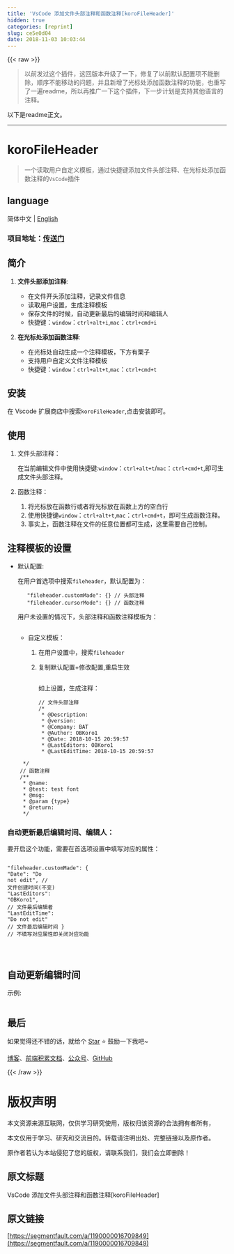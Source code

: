 ```yaml
---
title: 'VsCode 添加文件头部注释和函数注释[koroFileHeader]'
hidden: true
categories: [reprint]
slug: ce5e0d04
date: 2018-11-03 10:03:44
---
```


{{< raw >}}
<blockquote>&#x4EE5;&#x524D;&#x53D1;&#x8FC7;&#x8FD9;&#x4E2A;&#x63D2;&#x4EF6;&#xFF0C;&#x8FD9;&#x56DE;&#x7248;&#x672C;&#x5347;&#x7EA7;&#x4E86;&#x4E00;&#x4E0B;&#xFF0C;&#x4FEE;&#x590D;&#x4E86;&#x4EE5;&#x524D;&#x9ED8;&#x8BA4;&#x914D;&#x7F6E;&#x9879;&#x4E0D;&#x80FD;&#x5220;&#x9664;&#xFF0C;&#x987A;&#x5E8F;&#x4E0D;&#x80FD;&#x79FB;&#x52A8;&#x7684;&#x95EE;&#x9898;&#xFF0C;&#x5E76;&#x4E14;&#x65B0;&#x589E;&#x4E86;&#x5149;&#x6807;&#x5904;&#x6DFB;&#x52A0;&#x51FD;&#x6570;&#x6CE8;&#x91CA;&#x7684;&#x529F;&#x80FD;&#xFF0C;&#x4E5F;&#x91CD;&#x5199;&#x4E86;&#x4E00;&#x904D;readme&#xFF0C;&#x6240;&#x4EE5;&#x518D;&#x63A8;&#x5E7F;&#x4E00;&#x4E0B;&#x8FD9;&#x4E2A;&#x63D2;&#x4EF6;&#xFF0C;&#x4E0B;&#x4E00;&#x6B65;&#x8BA1;&#x5212;&#x662F;&#x652F;&#x6301;&#x5176;&#x4ED6;&#x8BED;&#x8A00;&#x7684;&#x6CE8;&#x91CA;&#x3002;</blockquote><p>&#x4EE5;&#x4E0B;&#x662F;readme&#x6B63;&#x6587;&#x3002;</p><hr><h1 id="articleHeader0">koroFileHeader</h1><blockquote>&#x4E00;&#x4E2A;&#x8BFB;&#x53D6;&#x7528;&#x6237;&#x81EA;&#x5B9A;&#x4E49;&#x6A21;&#x677F;&#xFF0C;&#x901A;&#x8FC7;&#x5FEB;&#x6377;&#x952E;&#x6DFB;&#x52A0;&#x6587;&#x4EF6;&#x5934;&#x90E8;&#x6CE8;&#x91CA;&#x3001;&#x5728;&#x5149;&#x6807;&#x5904;&#x6DFB;&#x52A0;&#x51FD;&#x6570;&#x6CE8;&#x91CA;&#x7684;<code>VsCode</code>&#x63D2;&#x4EF6;</blockquote><h2 id="articleHeader1">language</h2><p>&#x7B80;&#x4F53;&#x4E2D;&#x6587; | <a href="https://github.com/OBKoro1/koro1FileHeader/blob/master/README_en-us.md" rel="nofollow noreferrer" target="_blank">English</a></p><h3 id="articleHeader2">&#x9879;&#x76EE;&#x5730;&#x5740;&#xFF1A;<a href="https://github.com/OBKoro1/koro1FileHeader" rel="nofollow noreferrer" target="_blank">&#x4F20;&#x9001;&#x95E8;</a></h3><h2 id="articleHeader3">&#x7B80;&#x4ECB;</h2><ol><li><p><strong>&#x6587;&#x4EF6;&#x5934;&#x90E8;&#x6DFB;&#x52A0;&#x6CE8;&#x91CA;</strong>:</p><ul><li>&#x5728;&#x6587;&#x4EF6;&#x5F00;&#x5934;&#x6DFB;&#x52A0;&#x6CE8;&#x91CA;&#xFF0C;&#x8BB0;&#x5F55;&#x6587;&#x4EF6;&#x4FE1;&#x606F;</li><li>&#x8BFB;&#x53D6;&#x7528;&#x6237;&#x8BBE;&#x7F6E;&#xFF0C;&#x751F;&#x6210;&#x6CE8;&#x91CA;&#x6A21;&#x677F;</li><li>&#x4FDD;&#x5B58;&#x6587;&#x4EF6;&#x7684;&#x65F6;&#x5019;&#xFF0C;&#x81EA;&#x52A8;&#x66F4;&#x65B0;&#x6700;&#x540E;&#x7684;&#x7F16;&#x8F91;&#x65F6;&#x95F4;&#x548C;&#x7F16;&#x8F91;&#x4EBA;</li><li>&#x5FEB;&#x6377;&#x952E;&#xFF1A;<code>window</code>&#xFF1A;<code>ctrl+alt+i</code>,<code>mac</code>&#xFF1A;<code>ctrl+cmd+i</code></li></ul></li><li><p><strong>&#x5728;&#x5149;&#x6807;&#x5904;&#x6DFB;&#x52A0;&#x51FD;&#x6570;&#x6CE8;&#x91CA;</strong>:</p><ul><li>&#x5728;&#x5149;&#x6807;&#x5904;&#x81EA;&#x52A8;&#x751F;&#x6210;&#x4E00;&#x4E2A;&#x6CE8;&#x91CA;&#x6A21;&#x677F;&#xFF0C;&#x4E0B;&#x65B9;&#x6709;&#x6817;&#x5B50;</li><li>&#x652F;&#x6301;&#x7528;&#x6237;&#x81EA;&#x5B9A;&#x4E49;&#x6587;&#x4EF6;&#x6CE8;&#x91CA;&#x6A21;&#x677F;</li><li>&#x5FEB;&#x6377;&#x952E;&#xFF1A;<code>window</code>&#xFF1A;<code>ctrl+alt+t</code>,<code>mac</code>&#xFF1A;<code>ctrl+cmd+t</code></li></ul></li></ol><h2 id="articleHeader4">&#x5B89;&#x88C5;</h2><p>&#x5728; Vscode &#x6269;&#x5C55;&#x5546;&#x5E97;&#x4E2D;&#x641C;&#x7D22;<code>koroFileHeader</code>,&#x70B9;&#x51FB;&#x5B89;&#x88C5;&#x5373;&#x53EF;&#x3002;</p><h2 id="articleHeader5">&#x4F7F;&#x7528;</h2><ol><li>&#x6587;&#x4EF6;&#x5934;&#x90E8;&#x6CE8;&#x91CA;&#xFF1A;<p>&#x5728;&#x5F53;&#x524D;&#x7F16;&#x8F91;&#x6587;&#x4EF6;&#x4E2D;&#x4F7F;&#x7528;&#x5FEB;&#x6377;&#x952E;:<code>window</code>&#xFF1A;<code>ctrl+alt+t</code>/<code>mac</code>&#xFF1A;<code>ctrl+cmd+t</code>,&#x5373;&#x53EF;&#x751F;&#x6210;&#x6587;&#x4EF6;&#x5934;&#x90E8;&#x6CE8;&#x91CA;&#x3002;</p></li><li><p>&#x51FD;&#x6570;&#x6CE8;&#x91CA;&#xFF1A;</p><ol><li>&#x5C06;&#x5149;&#x6807;&#x653E;&#x5728;&#x51FD;&#x6570;&#x884C;&#x6216;&#x8005;&#x5C06;&#x5149;&#x6807;&#x653E;&#x5728;&#x51FD;&#x6570;&#x4E0A;&#x65B9;&#x7684;&#x7A7A;&#x767D;&#x884C;</li><li>&#x4F7F;&#x7528;&#x5FEB;&#x6377;&#x952E;<code>window</code>&#xFF1A;<code>ctrl+alt+t</code>,<code>mac</code>&#xFF1A;<code>ctrl+cmd+t</code>&#xFF0C;&#x5373;&#x53EF;&#x751F;&#x6210;&#x51FD;&#x6570;&#x6CE8;&#x91CA;&#x3002;</li><li>&#x4E8B;&#x5B9E;&#x4E0A;&#xFF0C;&#x51FD;&#x6570;&#x6CE8;&#x91CA;&#x5728;&#x6587;&#x4EF6;&#x7684;&#x4EFB;&#x610F;&#x4F4D;&#x7F6E;&#x90FD;&#x53EF;&#x751F;&#x6210;&#xFF0C;&#x8FD9;&#x91CC;&#x9700;&#x8981;&#x81EA;&#x5DF1;&#x63A7;&#x5236;&#x3002;</li></ol></li></ol><h2 id="articleHeader6">&#x6CE8;&#x91CA;&#x6A21;&#x677F;&#x7684;&#x8BBE;&#x7F6E;</h2><ul><li><p>&#x9ED8;&#x8BA4;&#x914D;&#x7F6E;:</p><p>&#x5728;&#x7528;&#x6237;&#x9996;&#x9009;&#x9879;&#x4E2D;&#x641C;&#x7D22;<code>fileheader</code>&#xFF0C;&#x9ED8;&#x8BA4;&#x914D;&#x7F6E;&#x4E3A;&#xFF1A;</p><div class="widget-codetool" style="display:none"><div class="widget-codetool--inner"><span class="selectCode code-tool" data-toggle="tooltip" data-placement="top" title="" data-original-title="&#x5168;&#x9009;"></span> <span type="button" class="copyCode code-tool" data-toggle="tooltip" data-placement="top" data-clipboard-text="   &quot;fileheader.customMade&quot;: {} // &#x5934;&#x90E8;&#x6CE8;&#x91CA;
   &quot;fileheader.cursorMode&quot;: {} // &#x51FD;&#x6570;&#x6CE8;&#x91CA; 
" title="" data-original-title="&#x590D;&#x5236;"></span> <span type="button" class="saveToNote code-tool" data-toggle="tooltip" data-placement="top" title="" data-original-title="&#x653E;&#x8FDB;&#x7B14;&#x8BB0;"></span></div></div><pre class="hljs 1c"><code>   <span class="hljs-string">&quot;fileheader.customMade&quot;</span>: {} <span class="hljs-comment">// &#x5934;&#x90E8;&#x6CE8;&#x91CA;</span>
   <span class="hljs-string">&quot;fileheader.cursorMode&quot;</span>: {} <span class="hljs-comment">// &#x51FD;&#x6570;&#x6CE8;&#x91CA; </span>
</code></pre><p>&#x7528;&#x6237;&#x672A;&#x8BBE;&#x7F6E;&#x7684;&#x60C5;&#x51B5;&#x4E0B;&#xFF0C;&#x5934;&#x90E8;&#x6CE8;&#x91CA;&#x548C;&#x51FD;&#x6570;&#x6CE8;&#x91CA;&#x6A21;&#x677F;&#x4E3A;&#xFF1A;</p><p><span class="img-wrap"><img data-src="/img/remote/1460000016699092?w=835&amp;h=669" src="https://static.alili.tech/img/remote/1460000016699092?w=835&amp;h=669" alt="" title="" style="cursor:pointer;display:inline"></span></p><ul><li><p>&#x81EA;&#x5B9A;&#x4E49;&#x6A21;&#x677F;&#xFF1A;</p><ol><li>&#x5728;&#x7528;&#x6237;&#x8BBE;&#x7F6E;&#x4E2D;&#xFF0C;&#x641C;&#x7D22;<code>fileheader</code></li><li><p>&#x590D;&#x5236;&#x9ED8;&#x8BA4;&#x914D;&#x7F6E;+&#x4FEE;&#x6539;&#x914D;&#x7F6E;,&#x91CD;&#x542F;&#x751F;&#x6548;</p><p><span class="img-wrap"><img data-src="/img/remote/1460000016699093?w=1904&amp;h=1418" src="https://static.alili.tech/img/remote/1460000016699093?w=1904&amp;h=1418" alt="" title="" style="cursor:pointer;display:inline"></span></p><p>&#x5982;&#x4E0A;&#x8BBE;&#x7F6E;&#xFF0C;&#x751F;&#x6210;&#x6CE8;&#x91CA;&#xFF1A;</p><div class="widget-codetool" style="display:none"><div class="widget-codetool--inner"><span class="selectCode code-tool" data-toggle="tooltip" data-placement="top" title="" data-original-title="&#x5168;&#x9009;"></span> <span type="button" class="copyCode code-tool" data-toggle="tooltip" data-placement="top" data-clipboard-text="// &#x6587;&#x4EF6;&#x5934;&#x90E8;&#x6CE8;&#x91CA;
/*
 * @Description: 
 * @version: 
 * @Company: BAT
 * @Author: OBKoro1
 * @Date: 2018-10-15 20:59:57
 * @LastEditors: OBKoro1
 * @LastEditTime: 2018-10-15 20:59:57" title="" data-original-title="&#x590D;&#x5236;"></span> <span type="button" class="saveToNote code-tool" data-toggle="tooltip" data-placement="top" title="" data-original-title="&#x653E;&#x8FDB;&#x7B14;&#x8BB0;"></span></div></div><pre class="hljs php"><code><span class="hljs-comment">// &#x6587;&#x4EF6;&#x5934;&#x90E8;&#x6CE8;&#x91CA;</span>
<span class="hljs-comment">/*
 * <span class="hljs-doctag">@Description</span>: 
 * <span class="hljs-doctag">@version</span>: 
 * <span class="hljs-doctag">@Company</span>: BAT
 * <span class="hljs-doctag">@Author</span>: OBKoro1
 * <span class="hljs-doctag">@Date</span>: 2018-10-15 20:59:57
 * <span class="hljs-doctag">@LastEditors</span>: OBKoro1
 * <span class="hljs-doctag">@LastEditTime</span>: 2018-10-15 20:59:57</span></code></pre></li></ol></li></ul></li></ul><div class="widget-codetool" style="display:none"><div class="widget-codetool--inner"><span class="selectCode code-tool" data-toggle="tooltip" data-placement="top" title="" data-original-title="&#x5168;&#x9009;"></span> <span type="button" class="copyCode code-tool" data-toggle="tooltip" data-placement="top" data-clipboard-text="     */
    // &#x51FD;&#x6570;&#x6CE8;&#x91CA;
    /**
     * @name: 
     * @test: test font
     * @msg: 
     * @param {type} 
     * @return: 
     */
" title="" data-original-title="&#x590D;&#x5236;"></span> <span type="button" class="saveToNote code-tool" data-toggle="tooltip" data-placement="top" title="" data-original-title="&#x653E;&#x8FDB;&#x7B14;&#x8BB0;"></span></div></div><pre class="hljs php"><code>     */
    <span class="hljs-comment">// &#x51FD;&#x6570;&#x6CE8;&#x91CA;</span>
    <span class="hljs-comment">/**
     * <span class="hljs-doctag">@name</span>: 
     * <span class="hljs-doctag">@test</span>: test font
     * <span class="hljs-doctag">@msg</span>: 
     * <span class="hljs-doctag">@param</span> {type} 
     * <span class="hljs-doctag">@return</span>: 
     */</span>
</code></pre><h3 id="articleHeader7">&#x81EA;&#x52A8;&#x66F4;&#x65B0;&#x6700;&#x540E;&#x7F16;&#x8F91;&#x65F6;&#x95F4;&#x3001;&#x7F16;&#x8F91;&#x4EBA;&#xFF1A;</h3><p>&#x8981;&#x5F00;&#x542F;&#x8FD9;&#x4E2A;&#x529F;&#x80FD;&#xFF0C;&#x9700;&#x8981;&#x5728;&#x9996;&#x9009;&#x9879;&#x8BBE;&#x7F6E;&#x4E2D;&#x586B;&#x5199;&#x5BF9;&#x5E94;&#x7684;&#x5C5E;&#x6027;&#xFF1A;</p><div class="widget-codetool" style="display:none"><div class="widget-codetool--inner"><span class="selectCode code-tool" data-toggle="tooltip" data-placement="top" title="" data-original-title="&#x5168;&#x9009;"></span> <span type="button" class="copyCode code-tool" data-toggle="tooltip" data-placement="top" data-clipboard-text="  &quot;fileheader.customMade&quot;: {
    &quot;Date&quot;: &quot;Do not edit&quot;, // &#x6587;&#x4EF6;&#x521B;&#x5EFA;&#x65F6;&#x95F4;(&#x4E0D;&#x53D8;)
    &quot;LastEditors&quot;: &quot;OBKoro1&quot;, // &#x6587;&#x4EF6;&#x6700;&#x540E;&#x7F16;&#x8F91;&#x8005;
    &quot;LastEditTime&quot;: &quot;Do not edit&quot; // &#x6587;&#x4EF6;&#x6700;&#x540E;&#x7F16;&#x8F91;&#x65F6;&#x95F4;
  }
  // &#x4E0D;&#x586B;&#x5199;&#x5BF9;&#x5E94;&#x5C5E;&#x6027;&#x5373;&#x5173;&#x95ED;&#x5BF9;&#x5E94;&#x529F;&#x80FD;

" title="" data-original-title="&#x590D;&#x5236;"></span> <span type="button" class="saveToNote code-tool" data-toggle="tooltip" data-placement="top" title="" data-original-title="&#x653E;&#x8FDB;&#x7B14;&#x8BB0;"></span></div></div><pre class="hljs 1c"><code>  <span class="hljs-string">&quot;fileheader.customMade&quot;</span>: {
    <span class="hljs-string">&quot;Date&quot;</span>: <span class="hljs-string">&quot;Do not edit&quot;</span>, <span class="hljs-comment">// &#x6587;&#x4EF6;&#x521B;&#x5EFA;&#x65F6;&#x95F4;(&#x4E0D;&#x53D8;)</span>
    <span class="hljs-string">&quot;LastEditors&quot;</span>: <span class="hljs-string">&quot;OBKoro1&quot;</span>, <span class="hljs-comment">// &#x6587;&#x4EF6;&#x6700;&#x540E;&#x7F16;&#x8F91;&#x8005;</span>
    <span class="hljs-string">&quot;LastEditTime&quot;</span>: <span class="hljs-string">&quot;Do not edit&quot;</span> <span class="hljs-comment">// &#x6587;&#x4EF6;&#x6700;&#x540E;&#x7F16;&#x8F91;&#x65F6;&#x95F4;</span>
  }
  <span class="hljs-comment">// &#x4E0D;&#x586B;&#x5199;&#x5BF9;&#x5E94;&#x5C5E;&#x6027;&#x5373;&#x5173;&#x95ED;&#x5BF9;&#x5E94;&#x529F;&#x80FD;</span>

</code></pre><h2 id="articleHeader8">&#x81EA;&#x52A8;&#x66F4;&#x65B0;&#x7F16;&#x8F91;&#x65F6;&#x95F4;</h2><p>&#x793A;&#x4F8B;:</p><p><span class="img-wrap"><img data-src="/img/remote/1460000016699094?w=413&amp;h=270" src="https://static.alili.tech/img/remote/1460000016699094?w=413&amp;h=270" alt="" title="" style="cursor:pointer;display:inline"></span></p><h2 id="articleHeader9">&#x6700;&#x540E;</h2><p>&#x5982;&#x679C;&#x89C9;&#x5F97;&#x8FD8;&#x4E0D;&#x9519;&#x7684;&#x8BDD;&#xFF0C;&#x5C31;&#x7ED9;&#x4E2A; <a href="https://github.com/OBKoro1/koro1FileHeader" rel="nofollow noreferrer" target="_blank">Star</a> &#x2B50;&#xFE0F; &#x9F13;&#x52B1;&#x4E00;&#x4E0B;&#x6211;&#x5427;~</p><p><a href="http://obkoro1.com/" rel="nofollow noreferrer" target="_blank">&#x535A;&#x5BA2;</a>&#x3001;<a href="http://obkoro1.com/web_accumulate/accumulate/" rel="nofollow noreferrer" target="_blank">&#x524D;&#x7AEF;&#x79EF;&#x7D2F;&#x6587;&#x6863;</a>&#x3001;<a href="https://user-gold-cdn.xitu.io/2018/5/1/1631b6f52f7e7015?w=344&amp;h=344&amp;f=jpeg&amp;s=8317" rel="nofollow noreferrer" target="_blank">&#x516C;&#x4F17;&#x53F7;</a>&#x3001;<a href="https://github.com/OBKoro1" rel="nofollow noreferrer" target="_blank">GitHub</a></p>
{{< /raw >}}

# 版权声明
本文资源来源互联网，仅供学习研究使用，版权归该资源的合法拥有者所有，

本文仅用于学习、研究和交流目的。转载请注明出处、完整链接以及原作者。 

原作者若认为本站侵犯了您的版权，请联系我们，我们会立即删除！

## 原文标题
VsCode 添加文件头部注释和函数注释[koroFileHeader]

## 原文链接
[https://segmentfault.com/a/1190000016709849](https://segmentfault.com/a/1190000016709849)

